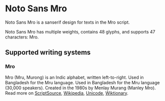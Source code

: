 
# Noto Sans Mro

Noto Sans Mro is a sanserif design for texts in the Mro script. 

Noto Sans Mro has multiple weights, contains 48 glyphs, and supports 47 characters: Mro.


## Supported writing systems


### Mro

Mro (Mru, Murong) is an Indic alphabet, written left-to-right. Used in Bangladesh for the Mru language. Used in Bangladesh for the Mru language (30,000 speakers). Created in the 1980s by Menlay Murang (Manley Mro). Read more on [ScriptSource](https://scriptsource.org/scr/Mroo), [Wikipedia](https://en.wikipedia.org/wiki/ISO_15924:Mroo), [Unicode](https://www.unicode.org/versions/Unicode13.0.0/ch13.pdf#G27701), [Wiktionary](https://en.wiktionary.org/wiki/Category:Mro_script).


